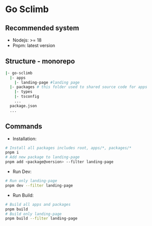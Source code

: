 # Go Sclimb

## Recommended system

- Nodejs: >= 18
- Pnpm: latest version

## Structure - monorepo

```sh
|- go-sclimb
  |- apps
    |- landing-page #landing page
  |- packages # this folder used to shared source code for apps
    |- types
    |- tsconfig
    ...
  package.json
  ...
```

## Commands

- Installation:

```sh
# Install all packages includes root, apps/*, packages/*
pnpm i
# Add new package to landing-page
pnpm add <package@version> --filter landing-page
```

- Run Dev:

```sh
# Run only landing-page
pnpm dev --filter landing-page
```

- Run Build:

```sh
# Build all apps and packages
pnpm build
# Build only landing-page
pnpm build --filter landing-page
```
